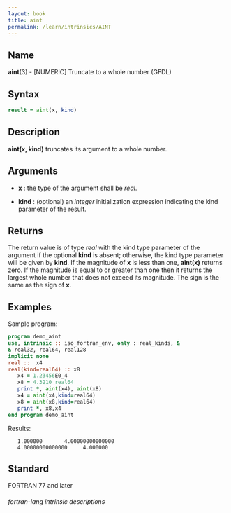 ```yaml
---
layout: book
title: aint
permalink: /learn/intrinsics/AINT
---
```

## __Name__

__aint__(3) - \[NUMERIC\] Truncate to a whole number
(GFDL)

## __Syntax__
```fortran
result = aint(x, kind)
```
## __Description__

__aint(x, kind)__ truncates its argument to a whole number.

## __Arguments__

  - __x__
    : the type of the argument shall be _real_.

  - __kind__
    : (optional) an _integer_ initialization expression indicating the kind
    parameter of the result.

## __Returns__

The return value is of type _real_ with the kind type parameter of the
argument if the optional __kind__ is absent; otherwise, the kind type
parameter will be given by __kind__. If the magnitude of __x__ is less than one,
__aint(x)__ returns zero. If the magnitude is equal to or greater than
one then it returns the largest whole number that does not exceed its
magnitude. The sign is the same as the sign of __x__.

## __Examples__

Sample program:

```fortran
program demo_aint
use, intrinsic :: iso_fortran_env, only : real_kinds, &
& real32, real64, real128
implicit none
real ::  x4
real(kind=real64) :: x8
   x4 = 1.23456E0_4
   x8 = 4.3210_real64
   print *, aint(x4), aint(x8)
   x4 = aint(x4,kind=real64)
   x8 = aint(x8,kind=real64)
   print *, x8,x4
end program demo_aint
```
Results:
```text
   1.000000       4.00000000000000     
   4.00000000000000     4.000000 
```
## __Standard__

FORTRAN 77 and later

###### fortran-lang intrinsic descriptions
